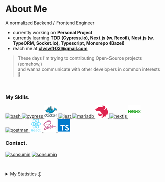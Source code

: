 # About Me

A normalized Backend / Frontend Engineer

- currently working on **Personal Project**
- currently learning **TDD (Cypress.io), Next.js (w. Recoil), Nest.js (w. TypeORM, Socket.io), Typescript, Monorepo (Bazel)**
- reach me at **clvswft03@gmail.com**

> These days I'm trying to contributing Open-Source projects (somehow,)\
> and wanna communicate with other developers in common interests 💬

&nbsp;

<h3 align="left">My Skills.</h3>
<p align="left"> <a href="https://www.gnu.org/software/bash/" target="_blank" rel="noreferrer"> <img src="https://www.vectorlogo.zone/logos/gnu_bash/gnu_bash-icon.svg" alt="bash" width="40" height="40"/> </a> <a href="https://www.cypress.io" target="_blank" rel="noreferrer"> <img src="https://raw.githubusercontent.com/simple-icons/simple-icons/6e46ec1fc23b60c8fd0d2f2ff46db82e16dbd75f/icons/cypress.svg" alt="cypress" width="40" height="40"/> </a> <a href="https://www.docker.com/" target="_blank" rel="noreferrer"> <img src="https://raw.githubusercontent.com/devicons/devicon/master/icons/docker/docker-original-wordmark.svg" alt="docker" width="40" height="40"/> </a> <a href="https://jestjs.io" target="_blank" rel="noreferrer"> <img src="https://www.vectorlogo.zone/logos/jestjsio/jestjsio-icon.svg" alt="jest" width="40" height="40"/> </a> <a href="https://mariadb.org/" target="_blank" rel="noreferrer"> <img src="https://www.vectorlogo.zone/logos/mariadb/mariadb-icon.svg" alt="mariadb" width="40" height="40"/> </a> <a href="https://nestjs.com/" target="_blank" rel="noreferrer"> <img src="https://raw.githubusercontent.com/devicons/devicon/master/icons/nestjs/nestjs-plain.svg" alt="nestjs" width="40" height="40"/> </a> <a href="https://nextjs.org/" target="_blank" rel="noreferrer"> <img src="https://cdn.worldvectorlogo.com/logos/nextjs-2.svg" alt="nextjs" width="40" height="40"/> </a> <a href="https://www.nginx.com" target="_blank" rel="noreferrer"> <img src="https://raw.githubusercontent.com/devicons/devicon/master/icons/nginx/nginx-original.svg" alt="nginx" width="40" height="40"/> </a> <a href="https://postman.com" target="_blank" rel="noreferrer"> <img src="https://www.vectorlogo.zone/logos/getpostman/getpostman-icon.svg" alt="postman" width="40" height="40"/> </a> <a href="https://reactjs.org/" target="_blank" rel="noreferrer"> <img src="https://raw.githubusercontent.com/devicons/devicon/master/icons/react/react-original-wordmark.svg" alt="react" width="40" height="40"/> </a> <a href="https://sass-lang.com" target="_blank" rel="noreferrer"> <img src="https://raw.githubusercontent.com/devicons/devicon/master/icons/sass/sass-original.svg" alt="sass" width="40" height="40"/> </a> <a href="https://www.typescriptlang.org/" target="_blank" rel="noreferrer"> <img src="https://raw.githubusercontent.com/devicons/devicon/master/icons/typescript/typescript-original.svg" alt="typescript" width="40" height="40"/> </a> </p>

<h3 align="left">Contact.</h3>
<p align="left"> <a href="https://linkedin.com/in/sonsumin" target="blank"><img align="center" src="https://raw.githubusercontent.com/rahuldkjain/github-profile-readme-generator/master/src/images/icons/Social/github.svg" alt="sonsumin" height="30" width="40" /></a> <a href="https://linkedin.com/in/sonsumin" target="blank"><img align="center" src="https://raw.githubusercontent.com/rahuldkjain/github-profile-readme-generator/master/src/images/icons/Social/linked-in-alt.svg" alt="sonsumin" height="30" width="40" /></a>
</p>

&nbsp;

<details>
 <summary>My Statistics ↕️</summary>

<!--START_SECTION:waka-->
![Code Time](http://img.shields.io/badge/Code%20Time-1%2C021%20hrs%209%20mins-blue)

![Profile Views](http://img.shields.io/badge/Profile%20Views-2-blue)

**🐱 My GitHub Data** 

> 🏆 1,434 Contributions in the Year 2022
 > 
> 📦 12.5 MB Used in GitHub's Storage 
 > 
> 💼 Opted to Hire
 > 
> 📜 375 Public Repositories 
 > 
> 🔑 108 Private Repositories  
 > 
**I'm a Night 🦉** 

```text
🌞 Morning    1 commits      ░░░░░░░░░░░░░░░░░░░░░░░░░   2.5% 
🌆 Daytime    12 commits     ███████░░░░░░░░░░░░░░░░░░   30.0% 
🌃 Evening    23 commits     ██████████████░░░░░░░░░░░   57.5% 
🌙 Night      4 commits      ██░░░░░░░░░░░░░░░░░░░░░░░   10.0%

```
📅 **I'm Most Productive on Thursday** 

```text
Monday       1 commits      ░░░░░░░░░░░░░░░░░░░░░░░░░   2.5% 
Tuesday      4 commits      ██░░░░░░░░░░░░░░░░░░░░░░░   10.0% 
Wednesday    4 commits      ██░░░░░░░░░░░░░░░░░░░░░░░   10.0% 
Thursday     18 commits     ███████████░░░░░░░░░░░░░░   45.0% 
Friday       9 commits      █████░░░░░░░░░░░░░░░░░░░░   22.5% 
Saturday     2 commits      █░░░░░░░░░░░░░░░░░░░░░░░░   5.0% 
Sunday       2 commits      █░░░░░░░░░░░░░░░░░░░░░░░░   5.0%

```


📊 **This Week I Spent My Time On** 

```text
⌚︎ Time Zone: Asia/Seoul

💬 Programming Languages: 
YAML                     51 mins             ███████████░░░░░░░░░░░░░░   47.34% 
Bash                     14 mins             ███░░░░░░░░░░░░░░░░░░░░░░   13.03% 
INI                      9 mins              ██░░░░░░░░░░░░░░░░░░░░░░░   8.68% 
zsh                      8 mins              █░░░░░░░░░░░░░░░░░░░░░░░░   7.49% 
Other                    7 mins              █░░░░░░░░░░░░░░░░░░░░░░░░   7.09%

🔥 Editors: 
Neovim                   1 hr 6 mins         ██████████████████████░░░   91.26% 
VS Code                  6 mins              ██░░░░░░░░░░░░░░░░░░░░░░░   8.74%

💻 Operating System: 
Linux                    1 hr 10 mins        █████████████████████████   100.0%

```

**I Mostly Code in JavaScript** 

```text
JavaScript               20 repos            ██████░░░░░░░░░░░░░░░░░░░   26.32% 
TypeScript               17 repos            █████░░░░░░░░░░░░░░░░░░░░   22.37% 
Shell                    8 repos             ██░░░░░░░░░░░░░░░░░░░░░░░   10.53% 
Python                   7 repos             ██░░░░░░░░░░░░░░░░░░░░░░░   9.21% 
CSS                      6 repos             ██░░░░░░░░░░░░░░░░░░░░░░░   7.89%

```


**Timeline**

![Chart not found](https://raw.githubusercontent.com/todaypp/todaypp/master/charts/bar_graph.png) 


 Last Updated on 07/08/2022 17:38:17 UTC
<!--END_SECTION:waka-->
</details>
